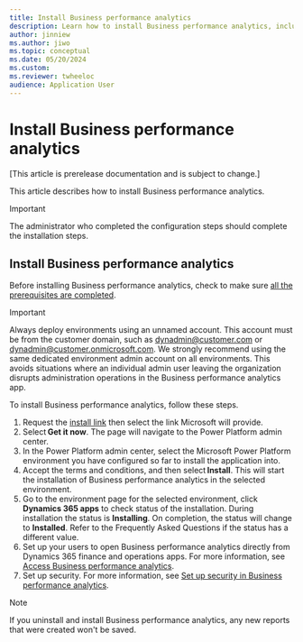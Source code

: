 ```yaml
---
title: Install Business performance analytics
description: Learn how to install Business performance analytics, including a step-by-step installation process and an outline on accessing reports in Business performance analytics.
author: jinniew
ms.author: jiwo
ms.topic: conceptual
ms.date: 05/20/2024
ms.custom:
ms.reviewer: twheeloc 
audience: Application User
---
```


# Install Business performance analytics

[This article is prerelease documentation and is subject to change.]

This article describes how to install Business performance analytics. 

>[!Important]
>The administrator who completed the configuration steps should complete the installation steps.    

## Install Business performance analytics 

Before installing Business performance analytics, check to make sure [all the prerequisites are completed](configure-bpa.md).

>[!Important]
>Always deploy environments using an unnamed account. This account must be from the customer domain, such as dynadmin@customer.com or dynadmin@customer.onmicrosoft.com. We strongly recommend using the same dedicated environment admin account on all environments. This avoids situations where an individual admin user leaving the organization disrupts administration operations in the Business performance analytics app. 


To install Business performance analytics, follow these steps. 

1. Request the [install link](https://forms.office.com/Pages/ResponsePage.aspx?id=v4j5cvGGr0GRqy180BHbR2V_9HFL4cRGtih_PMMDw1dUMFZHOUlUNlpVN1c4V1VJM0RNNlk2UkQ1MC4u) then select the link Microsoft will provide. 
2. Select **Get it now**. The page will navigate to the Power Platform admin center. 
3. In the Power Platform admin center, select the Microsoft Power Platform environment you have configured so far to install the application into. 
4. Accept the terms and conditions, and then select **Install**. This will start the installation of Business performance analytics in the selected environment. 
5. Go to the environment page for the selected environment, click **Dynamics 365 apps** to check status of the installation. During installation the status is **Installing**. On completion, the status will change to **Installed**. Refer to the Frequently Asked Questions if the status has a different value.
6. Set up your users to open Business performance analytics directly from Dynamics 365 finance and operations apps. For more information, see [Access Business performance analytics](access-bpa.md). 
7. Set up security. For more information, see [Set up security in Business performance analytics](set-up-security.md).

>[!NOTE]
>If you uninstall and install Business performance analytics, any new reports that were created won't be saved.

